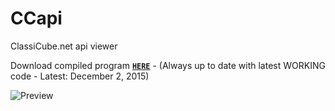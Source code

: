 # CCapi
ClassiCube.net api viewer

Download compiled program [**`HERE`**](http://123dmwm.tk/Random/CCapi.zip) - (Always up to date with latest WORKING code - Latest: December 2, 2015)

![Preview](https://123dmwm.tk/I/s4815vr.png)
